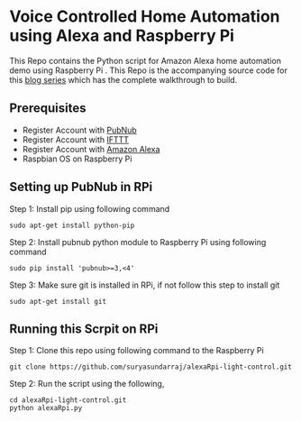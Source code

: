 # Voice Controlled Home Automation using Alexa and Raspberry Pi

This Repo contains the Python script for Amazon Alexa home automation demo using Raspberry Pi . This Repo is the accompanying source code for this [blog series](http://radiostud.io/voice-controlled-home-automation-alexa-part-2/) which has the complete walkthrough to build.

## Prerequisites 

- Register Account with [PubNub](www.pubnub.com) 
- Register Account with [IFTTT](www.ifttt.com)
- Register Account with [Amazon Alexa](developer.amazon.com/alexa) 
- Raspbian OS on Raspberry Pi

## Setting up PubNub in RPi 

Step 1: Install pip using following command 

    sudo apt-get install python-pip
    
Step 2: Install pubnub python module to Raspberry Pi using following command 

    sudo pip install 'pubnub>=3,<4'

Step 3: Make sure git is installed in RPi, if not follow this step to install git

    sudo apt-get install git 

## Running this Scrpit on RPi

Step 1: Clone this repo using following command to the Raspberry Pi

    git clone https://github.com/suryasundarraj/alexaRpi-light-control.git

Step 2: Run the script using the following,

    cd alexaRpi-light-control.git
    python alexaRpi.py





